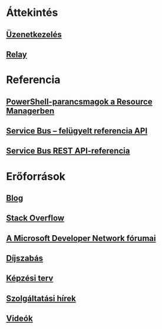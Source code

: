 # Áttekintés
## [Üzenetkezelés](../service-bus-messaging/service-bus-queues-topics-subscriptions.md)
## [Relay](../service-bus-relay/relay-what-is-it.md)
# Referencia
## [PowerShell-parancsmagok a Resource Managerben](/powershell/resourcemanager)
## [Service Bus – felügyelt referencia API](/dotnet/api/) 
## [Service Bus REST API-referencia](/rest/api/servicebus) 
# Erőforrások
## [Blog](https://blogs.msdn.microsoft.com/servicebus/)
## [Stack Overflow](http://stackoverflow.com/questions/tagged/servicebus)
## [A Microsoft Developer Network fórumai](https://social.msdn.microsoft.com/forums/en-US/home?forum=servbus)
## [Díjszabás](https://azure.microsoft.com/pricing/details/service-bus/)
## [Képzési terv](https://azure.microsoft.com/documentation/learning-paths/service-bus/)
## [Szolgáltatási hírek](https://azure.microsoft.com/updates/?product=service-bus)
## [Videók](https://azure.microsoft.com/documentation/videos/index/?services=service-bus)


<!--HONumber=Nov16_HO4-->


